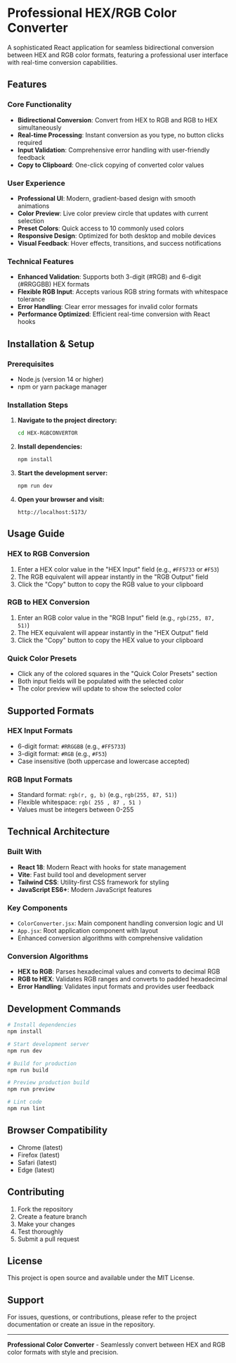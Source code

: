 # Professional HEX/RGB Color Converter

A sophisticated React application for seamless bidirectional conversion between HEX and RGB color formats, featuring a professional user interface with real-time conversion capabilities.

## Features

### Core Functionality
- **Bidirectional Conversion**: Convert from HEX to RGB and RGB to HEX simultaneously
- **Real-time Processing**: Instant conversion as you type, no button clicks required
- **Input Validation**: Comprehensive error handling with user-friendly feedback
- **Copy to Clipboard**: One-click copying of converted color values

### User Experience
- **Professional UI**: Modern, gradient-based design with smooth animations
- **Color Preview**: Live color preview circle that updates with current selection
- **Preset Colors**: Quick access to 10 commonly used colors
- **Responsive Design**: Optimized for both desktop and mobile devices
- **Visual Feedback**: Hover effects, transitions, and success notifications

### Technical Features
- **Enhanced Validation**: Supports both 3-digit (#RGB) and 6-digit (#RRGGBB) HEX formats
- **Flexible RGB Input**: Accepts various RGB string formats with whitespace tolerance
- **Error Handling**: Clear error messages for invalid color formats
- **Performance Optimized**: Efficient real-time conversion with React hooks

## Installation & Setup

### Prerequisites
- Node.js (version 14 or higher)
- npm or yarn package manager

### Installation Steps

1. **Navigate to the project directory:**
   ```bash
   cd HEX-RGBCONVERTOR
   ```

2. **Install dependencies:**
   ```bash
   npm install
   ```

3. **Start the development server:**
   ```bash
   npm run dev
   ```

4. **Open your browser and visit:**
   ```
   http://localhost:5173/
   ```

## Usage Guide

### HEX to RGB Conversion
1. Enter a HEX color value in the "HEX Input" field (e.g., `#FF5733` or `#F53`)
2. The RGB equivalent will appear instantly in the "RGB Output" field
3. Click the "Copy" button to copy the RGB value to your clipboard

### RGB to HEX Conversion
1. Enter an RGB color value in the "RGB Input" field (e.g., `rgb(255, 87, 51)`)
2. The HEX equivalent will appear instantly in the "HEX Output" field
3. Click the "Copy" button to copy the HEX value to your clipboard

### Quick Color Presets
- Click any of the colored squares in the "Quick Color Presets" section
- Both input fields will be populated with the selected color
- The color preview will update to show the selected color

## Supported Formats

### HEX Input Formats
- 6-digit format: `#RRGGBB` (e.g., `#FF5733`)
- 3-digit format: `#RGB` (e.g., `#F53`)
- Case insensitive (both uppercase and lowercase accepted)

### RGB Input Formats
- Standard format: `rgb(r, g, b)` (e.g., `rgb(255, 87, 51)`)
- Flexible whitespace: `rgb( 255 , 87 , 51 )`
- Values must be integers between 0-255

## Technical Architecture

### Built With
- **React 18**: Modern React with hooks for state management
- **Vite**: Fast build tool and development server
- **Tailwind CSS**: Utility-first CSS framework for styling
- **JavaScript ES6+**: Modern JavaScript features

### Key Components
- `ColorConverter.jsx`: Main component handling conversion logic and UI
- `App.jsx`: Root application component with layout
- Enhanced conversion algorithms with comprehensive validation

### Conversion Algorithms
- **HEX to RGB**: Parses hexadecimal values and converts to decimal RGB
- **RGB to HEX**: Validates RGB ranges and converts to padded hexadecimal
- **Error Handling**: Validates input formats and provides user feedback

## Development Commands

```bash
# Install dependencies
npm install

# Start development server
npm run dev

# Build for production
npm run build

# Preview production build
npm run preview

# Lint code
npm run lint
```

## Browser Compatibility

- Chrome (latest)
- Firefox (latest)
- Safari (latest)
- Edge (latest)

## Contributing

1. Fork the repository
2. Create a feature branch
3. Make your changes
4. Test thoroughly
5. Submit a pull request

## License

This project is open source and available under the MIT License.

## Support

For issues, questions, or contributions, please refer to the project documentation or create an issue in the repository.

---

**Professional Color Converter** - Seamlessly convert between HEX and RGB color formats with style and precision.
